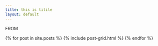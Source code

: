 ```yaml
---
title: this is titile
layout: default
---
```


FROM

{% for post in site.posts %}
	{% include post-grid.html %}
{% endfor %}
